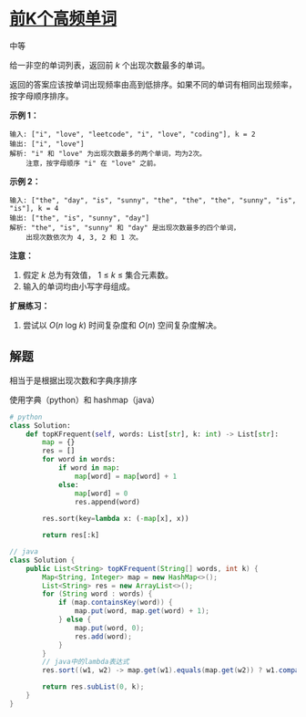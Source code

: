 # [前K个高频单词](https://leetcode-cn.com/problems/top-k-frequent-words/)

中等

给一非空的单词列表，返回前 *k* 个出现次数最多的单词。

返回的答案应该按单词出现频率由高到低排序。如果不同的单词有相同出现频率，按字母顺序排序。

**示例 1：**

```
输入: ["i", "love", "leetcode", "i", "love", "coding"], k = 2
输出: ["i", "love"]
解析: "i" 和 "love" 为出现次数最多的两个单词，均为2次。
    注意，按字母顺序 "i" 在 "love" 之前。
```

**示例 2：**

```
输入: ["the", "day", "is", "sunny", "the", "the", "the", "sunny", "is", "is"], k = 4
输出: ["the", "is", "sunny", "day"]
解析: "the", "is", "sunny" 和 "day" 是出现次数最多的四个单词，
    出现次数依次为 4, 3, 2 和 1 次。
```

**注意：**

1. 假定 *k* 总为有效值， 1 ≤ *k* ≤ 集合元素数。
2. 输入的单词均由小写字母组成。

 **扩展练习：**

1. 尝试以 *O*(*n* log *k*) 时间复杂度和 *O*(*n*) 空间复杂度解决。

## 解题

相当于是根据出现次数和字典序排序

使用字典（python）和 hashmap（java）

```python
# python
class Solution:
    def topKFrequent(self, words: List[str], k: int) -> List[str]:
        map = {}
        res = []
        for word in words:
            if word in map:
                map[word] = map[word] + 1
            else:
                map[word] = 0
                res.append(word)
        
        res.sort(key=lambda x: (-map[x], x))

        return res[:k]
```

```java
// java
class Solution {
    public List<String> topKFrequent(String[] words, int k) {
        Map<String, Integer> map = new HashMap<>();
        List<String> res = new ArrayList<>();
        for (String word : words) {
            if (map.containsKey(word)) {
                map.put(word, map.get(word) + 1);
            } else {
                map.put(word, 0);
                res.add(word);
            }
        }
        // java中的lambda表达式
        res.sort((w1, w2) -> map.get(w1).equals(map.get(w2)) ? w1.compareTo(w2) : map.get(w2) - map.get(w1));

        return res.subList(0, k);
    }
}
```

